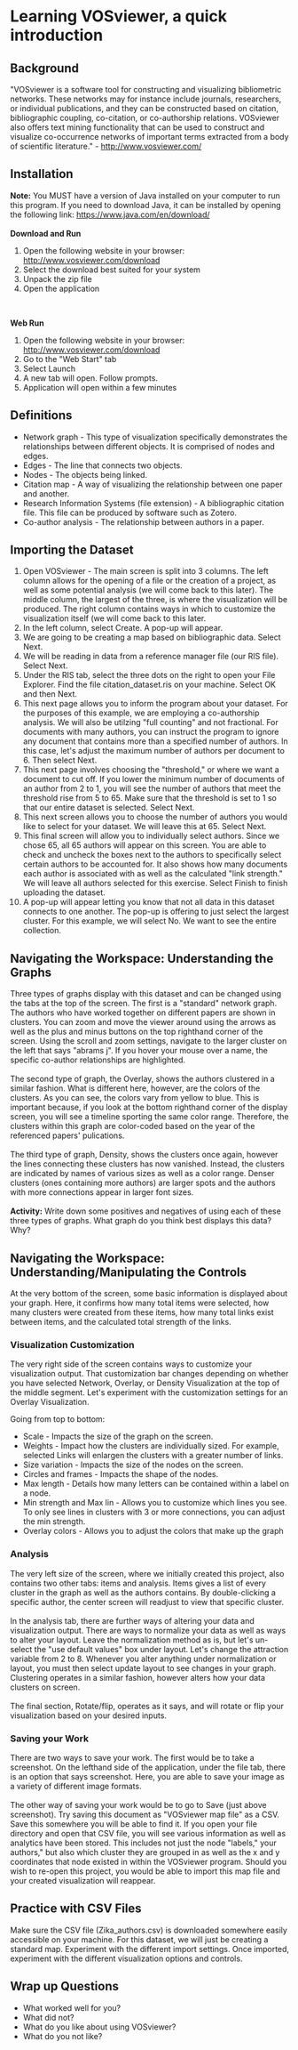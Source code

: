 # Learning VOSviewer, a quick introduction

## Background
"VOSviewer is a software tool for constructing and visualizing bibliometric networks. These networks may for instance include journals, researchers, or individual publications, and they can be constructed based on citation, bibliographic coupling, co-citation, or co-authorship relations. VOSviewer also offers text mining functionality that can be used to construct and visualize co-occurrence networks of important terms extracted from a body of scientific literature." - http://www.vosviewer.com/

## Installation
**Note:** You MUST have a version of Java installed on your computer to run this program. If you need to download Java, it can be installed by opening the following link: https://www.java.com/en/download/</br>
</br>
**Download and Run**
1. Open the following website in your browser: http://www.vosviewer.com/download
2. Select the download best suited for your system
3. Unpack the zip file
4. Open the application
</br>

**Web Run**
1. Open the following website in your browser: http://www.vosviewer.com/download
2. Go to the "Web Start" tab
3. Select Launch
4. A new tab will open. Follow prompts.
5. Application will open within a few minutes

## Definitions 
* Network graph - This type of visualization specifically demonstrates the relationships between different objects. It is comprised of nodes and edges.</br>
* Edges - The line that connects two objects.</br>
* Nodes - The objects being linked.</br>
* Citation map - A way of visualizing the relationship between one paper and another.</br>
* Research Information Systems (file extension) - A bibliographic citation file. This file can be produced by software such as Zotero.</br>
* Co-author analysis - The relationship between authors in a paper.</br>

## Importing the Dataset
1. Open VOSviewer - The main screen is split into 3 columns. The left column allows for the opening of a file or the creation of a project, as well as some potential analysis (we will come back to this later). The middle column, the largest of the three, is where the visualization will be produced. The right column contains ways in which to customize the visualization itself (we will come back to this later.
2. In the left column, select Create. A pop-up will appear. 
3. We are going to be creating a map based on bibliographic data. Select Next.
4. We will be reading in data from a reference manager file (our RIS file). Select Next.
5. Under the RIS tab, select the three dots on the right to open your File Explorer. Find the file citation_dataset.ris on your machine. Select OK and then Next.
6. This next page allows you to inform the program about your dataset. For the purposes of this example, we are employing a co-authorship analysis. We will also be utilzing "full counting" and not fractional. For documents with many authors, you can instruct the program to ignore any document that contains more than a specified number of authors. In this case, let's adjust the maximum number of authors per document to 6. Then select Next.
7. This next page involves choosing the "threshold," or where we want a document to cut off. If you lower the minimum number of documents of an author from 2 to 1, you will see the number of authors that meet the threshold rise from 5 to 65. Make sure that the threshold is set to 1 so that our entire dataset is selected. Select Next.
8. This next screen allows you to choose the number of authors you would like to select for your dataset. We will leave this at 65. Select Next.
9. This final screen will allow you to individually select authors. Since we chose 65, all 65 authors will appear on this screen. You are able to check and uncheck the boxes next to the authors to specifically select certain authors to be accounted for. It also shows how many documents each author is associated with as well as the calculated "link strength." We will leave all authors selected for this exercise. Select Finish to finish uploading the dataset.
10. A pop-up will appear letting you know that not all data in this dataset connects to one another. The pop-up is offering to just select the largest cluster. For this example, we will select No. We want to see the entire collection.

## Navigating the Workspace: Understanding the Graphs
Three types of graphs display with this dataset and can be changed using the tabs at the top of the screen. The first is a "standard" network graph. The authors who have worked together on different papers are shown in clusters. You can zoom and move the viewer around using the arrows as well as the plus and minus buttons on the top righthand corner of the screen. Using the scroll and zoom settings, navigate to the larger cluster on the left that says "abrams j". If you hover your mouse over a name, the specific co-author relationships are highlighted. </br>
</br>
The second type of graph, the Overlay, shows the authors clustered in a similar fashion. What is different here, however, are the colors of the clusters. As you can see, the colors vary from yellow to blue. This is important because, if you look at the bottom righthand corner of the display screen, you will see a timeline sporting the same color range. Therefore, the clusters within this graph are color-coded based on the year of the referenced papers' pulications. </br>
</br>
The third type of graph, Density, shows the clusters once again, however the lines connecting these clusters has now vanished. Instead, the clusters are indicated by names of various sizes as well as a color range. Denser clusters (ones containing more authors) are larger spots and the authors with more connections appear in larger font sizes. </br>
</br>
**Activity:** Write down some positives and negatives of using each of these three types of graphs. What graph do you think best displays this data? Why?

## Navigating the Workspace: Understanding/Manipulating the Controls
At the very bottom of the screen, some basic information is displayed about your graph. Here, it confirms how many total items were selected, how many clusters were created from these items, how many total links exist between items, and the calculated total strength of the links.

### Visualization Customization
The very right side of the screen contains ways to customize your visualization output. That customization bar changes depending on whether you have selected Network, Overlay, or Density Visualization at the top of the middle segment. Let's experiment with the customization settings for an Overlay Visualization.

Going from top to bottom:
* Scale - Impacts the size of the graph on the screen.
* Weights - Impact how the clusters are individually sized. For example, selected Links will enlargen the clusters with a greater number of links.
* Size variation - Impacts the size of the nodes on the screen.
* Circles and frames - Impacts the shape of the nodes.
* Max length - Details how many letters can be contained within a label on a node.
* Min strength and Max lin - Allows you to customize which lines you see. To only see lines in clusters with 3 or more connections, you can adjust the min strength.
* Overlay colors - Allows you to adjust the colors that make up the graph

### Analysis
The very left size of the screen, where we initially created this project, also contains two other tabs: items and analysis. Items gives a list of every cluster in the graph as well as the authors contains. By double-clicking a specific author, the center screen will readjust to view that specific cluster. </br>
</br>
In the analysis tab, there are further ways of altering your data and visualization output. There are ways to normalize your data as well as ways to alter your layout. Leave the normalization method as is, but let's un-select the "use default values" box under layout. Let's change the attraction variable from 2 to 8. Whenever you alter anything under normalization or layout, you must then select update layout to see changes in your graph. Clustering operates in a similar fashion, however alters how your data clusters on screen.</br>
</br>
The final section, Rotate/flip, operates as it says, and will rotate or flip your visualization based on your desired inputs.

### Saving your Work
There are two ways to save your work. The first would be to take a screenshot. On the lefthand side of the application, under the file tab, there is an option that says screenshot. Here, you are able to save your image as a variety of different image formats.</br>
</br>
The other way of saving your work would be to go to Save (just above screenshot). Try saving this document as "VOSviewer map file" as a CSV. Save this somewhere you will be able to find it. If you open your file directory and open that CSV file, you will see various information as well as analytics have been stored. This includes not just the node "labels," your authors," but also which cluster they are grouped in as well as the x and y coordinates that node existed in within the VOSviewer program. Should you wish to re-open this project, you would be able to import this map file and your created visualization will reappear.

## Practice with CSV Files
Make sure the CSV file (Zika_authors.csv) is downloaded somewhere easily accessible on your machine. For this dataset, we will just be creating a standard map. Experiment with the different import settings. Once imported, experiment with the different visualization options and controls.

## Wrap up Questions
* What worked well for you? 
* What did not? 
* What do you like about using VOSviewer?
* What do you not like?
